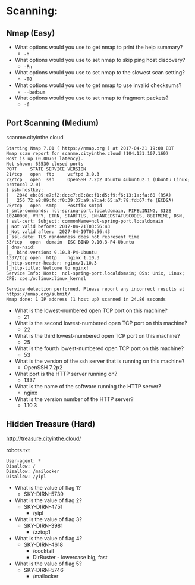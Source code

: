 Scanning:
=========

Nmap (Easy)
-----------

- What options would you use to get nmap to print the help summary?
  - `-h`
- What options would you use to set nmap to skip ping host discovery?
  - `-Pn`
- What options would you use to set nmap to the slowest scan setting?
  - `-T0`
- What options would you use to get nmap to use invalid checksums?
  - `--badsum`
- What options would you use to set nmap to fragment packets?
  - `-f`


Port Scanning (Medium)
----------------------

scanme.cityinthe.cloud

```
Starting Nmap 7.01 ( https://nmap.org ) at 2017-04-21 19:08 EDT
Nmap scan report for scanme.cityinthe.cloud (104.131.107.160)
Host is up (0.0076s latency).
Not shown: 65530 closed ports
PORT     STATE SERVICE VERSION
21/tcp   open  ftp     vsftpd 3.0.3
22/tcp   open  ssh     OpenSSH 7.2p2 Ubuntu 4ubuntu2.1 (Ubuntu Linux; protocol 2.0)
| ssh-hostkey: 
|   2048 eb:89:e7:f2:dc:c7:d8:8c:f1:d5:f9:f6:13:1a:fa:60 (RSA)
|_  256 72:e8:89:fd:f0:39:37:a9:a7:a4:65:a7:78:fd:67:fe (ECDSA)
25/tcp   open  smtp    Postfix smtpd
|_smtp-commands: ncl-spring-port.localdomain, PIPELINING, SIZE 10240000, VRFY, ETRN, STARTTLS, ENHANCEDSTATUSCODES, 8BITMIME, DSN, 
| ssl-cert: Subject: commonName=ncl-spring-port.localdomain
| Not valid before: 2017-04-21T03:56:43
|_Not valid after:  2027-04-19T03:56:43
|_ssl-date: TLS randomness does not represent time
53/tcp   open  domain  ISC BIND 9.10.3-P4-Ubuntu
| dns-nsid: 
|_  bind.version: 9.10.3-P4-Ubuntu
1337/tcp open  http    nginx 1.10.3
|_http-server-header: nginx/1.10.3
|_http-title: Welcome to nginx!
Service Info: Host:  ncl-spring-port.localdomain; OSs: Unix, Linux; CPE: cpe:/o:linux:linux_kernel

Service detection performed. Please report any incorrect results at https://nmap.org/submit/ .
Nmap done: 1 IP address (1 host up) scanned in 24.86 seconds
```

- What is the lowest-numbered open TCP port on this machine?
  - 21
- What is the second lowest-numbered open TCP port on this machine?
  - 22
- What is the third lowest-numbered open TCP port on this machine?
  - 25
- What is the fourth lowest-numbered open TCP port on this machine?
  - 53
- What is the version of the ssh server that is running on this machine?
  - OpenSSH 7.2p2
- What port is the HTTP server running on?
  - 1337
- What is the name of the software running the HTTP server?
  - nginx
- What is the version number of the HTTP server?
  - 1.10.3


Hidden Treasure (Hard)
----------------------

http://treasure.cityinthe.cloud/

robots.txt
```
User-agent: *
Disallow: /
Disallow: /mailocker
Disallow: /yipl
```

- What is the value of flag 1?
  - SKY-DIRN-5739
- What is the value of flag 2?
  - SKY-DIRN-4751
    - /yipl
- What is the value of flag 3?
  - SKY-DIRN-3981
    - /zztop1
- What is the value of flag 4?
  - SKY-DIRN-4618
    - /cocktail
    - DirBuster - lowercase big, fast
- What is the value of flag 5?
  - SKY-DIRN-5746
    - /mailocker